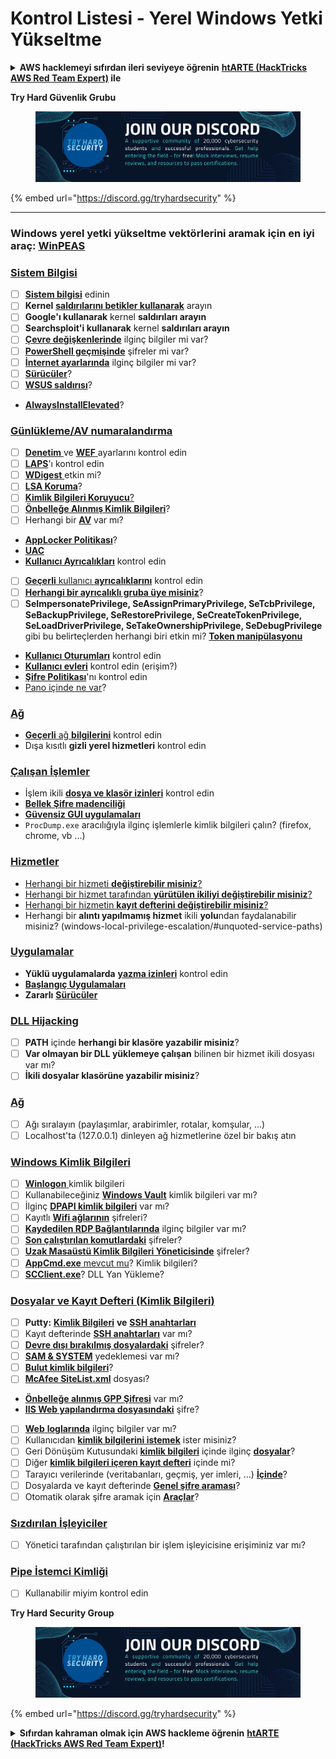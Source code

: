# Kontrol Listesi - Yerel Windows Yetki Yükseltme

<details>

<summary><strong>AWS hacklemeyi sıfırdan ileri seviyeye öğrenin</strong> <a href="https://training.hacktricks.xyz/courses/arte"><strong>htARTE (HackTricks AWS Red Team Expert)</strong></a><strong> ile</strong></summary>

HackTricks'ı desteklemenin diğer yolları:

* Şirketinizi **HackTricks'te reklamını görmek** veya **HackTricks'i PDF olarak indirmek** için [**ABONELİK PLANLARI**](https://github.com/sponsors/carlospolop)'na göz atın!
* [**Resmi PEASS & HackTricks ürünleri**](https://peass.creator-spring.com)'ni edinin
* [**PEASS Ailesi'ni**](https://opensea.io/collection/the-peass-family) keşfedin, özel [**NFT'lerimiz**](https://opensea.io/collection/the-peass-family) koleksiyonumuz
* **Katılın** 💬 [**Discord grubuna**](https://discord.gg/hRep4RUj7f) veya [**telegram grubuna**](https://t.me/peass) veya bizi **Twitter** 🐦 [**@carlospolopm**](https://twitter.com/hacktricks_live)'da **takip edin**.
* **Hacking püf noktalarınızı göndererek HackTricks ve HackTricks Cloud** github depolarına PR göndererek paylaşın.

</details>

**Try Hard Güvenlik Grubu**

<figure><img src="/.gitbook/assets/telegram-cloud-document-1-5159108904864449420.jpg" alt=""><figcaption></figcaption></figure>

{% embed url="https://discord.gg/tryhardsecurity" %}

***

### **Windows yerel yetki yükseltme vektörlerini aramak için en iyi araç:** [**WinPEAS**](https://github.com/carlospolop/privilege-escalation-awesome-scripts-suite/tree/master/winPEAS)

### [Sistem Bilgisi](windows-local-privilege-escalation/#system-info)

* [ ] [**Sistem bilgisi**](windows-local-privilege-escalation/#system-info) edinin
* [ ] **Kernel** [**saldırılarını betikler kullanarak**](windows-local-privilege-escalation/#version-exploits) arayın
* [ ] **Google'ı kullanarak** kernel **saldırıları arayın**
* [ ] **Searchsploit'i kullanarak** kernel **saldırıları arayın**
* [ ] [**Çevre değişkenlerinde**](windows-local-privilege-escalation/#environment) ilginç bilgiler mi var?
* [ ] [**PowerShell geçmişinde**](windows-local-privilege-escalation/#powershell-history) şifreler mi var?
* [ ] [**İnternet ayarlarında**](windows-local-privilege-escalation/#internet-settings) ilginç bilgiler mi var?
* [ ] [**Sürücüler**](windows-local-privilege-escalation/#drives)?
* [ ] [**WSUS saldırısı**](windows-local-privilege-escalation/#wsus)?
* [**AlwaysInstallElevated**](windows-local-privilege-escalation/#alwaysinstallelevated)?

### [Günlükleme/AV numaralandırma](windows-local-privilege-escalation/#enumeration)

* [ ] [**Denetim** ](windows-local-privilege-escalation/#audit-settings)ve [**WEF** ](windows-local-privilege-escalation/#wef)ayarlarını kontrol edin
* [ ] [**LAPS**](windows-local-privilege-escalation/#laps)'ı kontrol edin
* [ ] [**WDigest** ](windows-local-privilege-escalation/#wdigest) etkin mi?
* [ ] [**LSA Koruma**](windows-local-privilege-escalation/#lsa-protection)?
* [ ] [**Kimlik Bilgileri Koruyucu**](windows-local-privilege-escalation/#credentials-guard)[?](windows-local-privilege-escalation/#cached-credentials)
* [ ] [**Önbelleğe Alınmış Kimlik Bilgileri**](windows-local-privilege-escalation/#cached-credentials)?
* [ ] Herhangi bir [**AV**](windows-av-bypass) var mı?
* [**AppLocker Politikası**](authentication-credentials-uac-and-efs#applocker-policy)?
* [**UAC**](authentication-credentials-uac-and-efs/uac-user-account-control)
* [**Kullanıcı Ayrıcalıkları**](windows-local-privilege-escalation/#users-and-groups) kontrol edin
* [ ] [**Geçerli** kullanıcı **ayrıcalıklarını**](windows-local-privilege-escalation/#users-and-groups) kontrol edin
* [ ] [**Herhangi bir ayrıcalıklı gruba üye misiniz**](windows-local-privilege-escalation/#privileged-groups)?
* [ ] **SeImpersonatePrivilege, SeAssignPrimaryPrivilege, SeTcbPrivilege, SeBackupPrivilege, SeRestorePrivilege, SeCreateTokenPrivilege, SeLoadDriverPrivilege, SeTakeOwnershipPrivilege, SeDebugPrivilege** gibi bu belirteçlerden herhangi biri etkin mi? [**Token manipülasyonu**](windows-local-privilege-escalation/#token-manipulation)
* [**Kullanıcı Oturumları**](windows-local-privilege-escalation/#logged-users-sessions) kontrol edin
* [ **Kullanıcı evleri**](windows-local-privilege-escalation/#home-folders) kontrol edin (erişim?)
* [**Şifre Politikası**](windows-local-privilege-escalation/#password-policy)'nı kontrol edin
* [Pano içinde ne var](windows-local-privilege-escalation/#get-the-content-of-the-clipboard)?

### [Ağ](windows-local-privilege-escalation/#network)

* [**Geçerli** ağ **bilgilerini**](windows-local-privilege-escalation/#network) kontrol edin
* Dışa kısıtlı **gizli yerel hizmetleri** kontrol edin

### [Çalışan İşlemler](windows-local-privilege-escalation/#running-processes)

* İşlem ikili [**dosya ve klasör izinleri**](windows-local-privilege-escalation/#file-and-folder-permissions) kontrol edin
* [**Bellek Şifre madenciliği**](windows-local-privilege-escalation/#memory-password-mining)
* [**Güvensiz GUI uygulamaları**](windows-local-privilege-escalation/#insecure-gui-apps)
* `ProcDump.exe` aracılığıyla ilginç işlemlerle kimlik bilgileri çalın? (firefox, chrome, vb ...)

### [Hizmetler](windows-local-privilege-escalation/#services)

* [Herhangi bir hizmeti **değiştirebilir misiniz**?](windows-local-privilege-escalation#permissions)
* [Herhangi bir hizmet tarafından **yürütülen ikiliyi değiştirebilir misiniz**?](windows-local-privilege-escalation/#modify-service-binary-path)
* [Herhangi bir hizmetin **kayıt defterini değiştirebilir misiniz**?](windows-local-privilege-escalation/#services-registry-modify-permissions)
* Herhangi bir **alıntı yapılmamış hizmet** ikili **yolu**ndan faydalanabilir misiniz? (windows-local-privilege-escalation/#unquoted-service-paths)

### [**Uygulamalar**](windows-local-privilege-escalation/#applications)

* **Yüklü uygulamalarda** [**yazma izinleri**](windows-local-privilege-escalation/#write-permissions) kontrol edin
* [**Başlangıç Uygulamaları**](windows-local-privilege-escalation/#run-at-startup)
* **Zararlı** [**Sürücüler**](windows-local-privilege-escalation/#drivers)
### [DLL Hijacking](windows-local-privilege-escalation/#path-dll-hijacking)

* [ ] **PATH** içinde **herhangi bir klasöre yazabilir misiniz**?
* [ ] **Var olmayan bir DLL yüklemeye çalışan** bilinen bir hizmet ikili dosyası var mı?
* [ ] **İkili dosyalar klasörüne yazabilir misiniz**?

### [Ağ](windows-local-privilege-escalation/#network)

* [ ] Ağı sıralayın (paylaşımlar, arabirimler, rotalar, komşular, ...)
* [ ] Localhost'ta (127.0.0.1) dinleyen ağ hizmetlerine özel bir bakış atın

### [Windows Kimlik Bilgileri](windows-local-privilege-escalation/#windows-credentials)

* [ ] [**Winlogon** ](windows-local-privilege-escalation/#winlogon-credentials)kimlik bilgileri
* [ ] Kullanabileceğiniz [**Windows Vault**](windows-local-privilege-escalation/#credentials-manager-windows-vault) kimlik bilgileri var mı?
* [ ] İlginç [**DPAPI kimlik bilgileri**](windows-local-privilege-escalation/#dpapi) var mı?
* [ ] Kayıtlı [**Wifi ağlarının**](windows-local-privilege-escalation/#wifi) şifreleri?
* [ ] [**Kaydedilen RDP Bağlantılarında**](windows-local-privilege-escalation/#saved-rdp-connections) ilginç bilgiler var mı?
* [ ] [**Son çalıştırılan komutlardaki**](windows-local-privilege-escalation/#recently-run-commands) şifreler?
* [ ] [**Uzak Masaüstü Kimlik Bilgileri Yöneticisinde**](windows-local-privilege-escalation/#remote-desktop-credential-manager) şifreler?
* [ ] [**AppCmd.exe** mevcut mu](windows-local-privilege-escalation/#appcmd-exe)? Kimlik bilgileri?
* [ ] [**SCClient.exe**](windows-local-privilege-escalation/#scclient-sccm)? DLL Yan Yükleme?

### [Dosyalar ve Kayıt Defteri (Kimlik Bilgileri)](windows-local-privilege-escalation/#files-and-registry-credentials)

* [ ] **Putty:** [**Kimlik Bilgileri**](windows-local-privilege-escalation/#putty-creds) **ve** [**SSH anahtarları**](windows-local-privilege-escalation/#putty-ssh-host-keys)
* [ ] Kayıt defterinde [**SSH anahtarları**](windows-local-privilege-escalation/#ssh-keys-in-registry) var mı?
* [ ] [**Devre dışı bırakılmış dosyalardaki**](windows-local-privilege-escalation/#unattended-files) şifreler?
* [ ] [**SAM & SYSTEM**](windows-local-privilege-escalation/#sam-and-system-backups) yedeklemesi var mı?
* [ ] [**Bulut kimlik bilgileri**](windows-local-privilege-escalation/#cloud-credentials)?
* [ ] [**McAfee SiteList.xml**](windows-local-privilege-escalation/#mcafee-sitelist.xml) dosyası?
* [**Önbelleğe alınmış GPP Şifresi**](windows-local-privilege-escalation/#cached-gpp-pasword) var mı?
* [**IIS Web yapılandırma dosyasındaki**](windows-local-privilege-escalation/#iis-web-config) şifre?
* [ ] [**Web** **loglarında**](windows-local-privilege-escalation/#logs) ilginç bilgiler var mı?
* [ ] Kullanıcıdan [**kimlik bilgilerini istemek**](windows-local-privilege-escalation/#ask-for-credentials) ister misiniz?
* [ ] Geri Dönüşüm Kutusundaki [**kimlik bilgileri**](windows-local-privilege-escalation/#credentials-in-the-recyclebin) içinde ilginç [**dosyalar**](windows-local-privilege-escalation/#credentials-in-the-recyclebin)?
* [ ] Diğer [**kimlik bilgileri içeren kayıt defteri**](windows-local-privilege-escalation/#inside-the-registry) içinde mi?
* [ ] Tarayıcı verilerinde (veritabanları, geçmiş, yer imleri, ...) [**İçinde**](windows-local-privilege-escalation/#browsers-history)?
* [ ] Dosyalarda ve kayıt defterinde [**Genel şifre araması**](windows-local-privilege-escalation/#generic-password-search-in-files-and-registry)?
* [ ] Otomatik olarak şifre aramak için [**Araçlar**](windows-local-privilege-escalation/#tools-that-search-for-passwords)?

### [Sızdırılan İşleyiciler](windows-local-privilege-escalation/#leaked-handlers)

* [ ] Yönetici tarafından çalıştırılan bir işlem işleyicisine erişiminiz var mı?

### [Pipe İstemci Kimliği](windows-local-privilege-escalation/#named-pipe-client-impersonation)

* [ ] Kullanabilir miyim kontrol edin

**Try Hard Security Group**

<figure><img src="/.gitbook/assets/telegram-cloud-document-1-5159108904864449420.jpg" alt=""><figcaption></figcaption></figure>

{% embed url="https://discord.gg/tryhardsecurity" %}

<details>

<summary><strong>Sıfırdan kahraman olmak için AWS hackleme öğrenin</strong> <a href="https://training.hacktricks.xyz/courses/arte"><strong>htARTE (HackTricks AWS Red Team Expert)</strong></a><strong>!</strong></summary>

HackTricks'ı desteklemenin diğer yolları:

* **Şirketinizi HackTricks'te reklamını görmek istiyorsanız** veya **HackTricks'i PDF olarak indirmek istiyorsanız** [**ABONELİK PLANLARINI**](https://github.com/sponsors/carlospolop) kontrol edin!
* [**Resmi PEASS & HackTricks ürünlerini**](https://peass.creator-spring.com) edinin
* [**PEASS Ailesi'ni**](https://opensea.io/collection/the-peass-family) keşfedin, özel [**NFT'lerimiz**](https://opensea.io/collection/the-peass-family) koleksiyonumuz
* **💬** [**Discord grubuna**](https://discord.gg/hRep4RUj7f) veya [**telegram grubuna**](https://t.me/peass) katılın veya bizi **Twitter** 🐦 [**@carlospolopm**](https://twitter.com/hacktricks_live)**'da takip edin.**
* **Hacking püf noktalarınızı göndererek HackTricks ve HackTricks Cloud** github depolarına PR'lar göndererek paylaşın.

</details>
